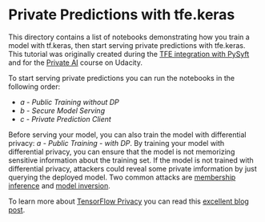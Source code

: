 # Private Predictions with tfe.keras

This directory contains a list of notebooks demonstrating how you train a model with tf.keras, then start serving private predictions with tfe.keras. This tutorial was originally created during the [TFE integration with PySyft](https://github.com/OpenMined/PySyft/tree/dev/examples/tutorials) and for the [Private AI](https://github.com/udacity/private-ai) course on Udacity.

To start serving private predictions you can run the notebooks in the following order:
- *a - Public Training without DP*
- *b - Secure Model Serving*
- *c - Private Prediction Client*

Before serving your model, you can also train the model with differential privacy: *a - Public Training - with DP*. 
By training your model with differential privacy, you can ensure that the model is not memorizing sensitive information about the training set. If the model is not trained with differential privacy, attackers could reveal some private imformation by just querying the deployed model. Two common attacks are [membership inference](https://www.cs.cornell.edu/~shmat/shmat_oak17.pdf) and [model inversion](https://www.cs.cmu.edu/~mfredrik/papers/fjr2015ccs.pdf).

To learn more about [TensorFlow Privacy](https://github.com/tensorflow/privacy) you can read this [excellent blog post](http://www.cleverhans.io/privacy/2019/03/26/machine-learning-with-differential-privacy-in-tensorflow.html). 